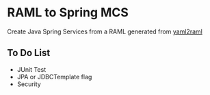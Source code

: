 # RAML to Spring MCS
Create Java Spring Services from a RAML generated from [yaml2raml](https://github.com/lualfonso/yaml2raml)

## To Do List
-  JUnit Test
-  JPA or JDBCTemplate flag 
-  Security
